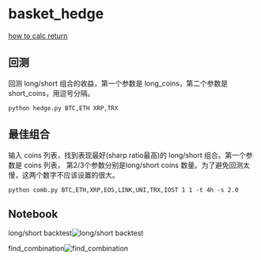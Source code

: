 # basket_hedge

[how to calc return](https://romanorac.github.io/cryptocurrency/analysis/2017/12/29/cryptocurrency-analysis-with-python-part3.html )


## 回测

回测 long/short 组合的收益，第一个参数是 long_coins，第二个参数是 short_coins，用逗号分隔。 


```python hedge.py BTC,ETH XRP,TRX```

## 最佳组合

输入 coins 列表，找到表现最好(sharp ratio最高)的 long/short 组合。第一个参数是 coins 列表， 第2/3个参数分别是long/short coins 数量。为了避免回测太慢，这两个数字不应该设置的很大。 


```python comb.py BTC,ETH,XRP,EOS,LINK,UNI,TRX,IOST 1 1 -t 4h -s 2.0 ```

<h2>Notebook</h2>

long/short backtest![long/short backtest](https://user-images.githubusercontent.com/5565266/126291402-b9bd2ec3-89db-4ff0-a93d-0fc956528fa1.png)

find_combination![find_combination](https://user-images.githubusercontent.com/5565266/126302906-a3558823-c016-473e-9841-76b6ec5af436.png)




